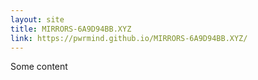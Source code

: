 ```yaml
---
layout: site
title: MIRRORS-6A9D94BB.XYZ
link: https://pwrmind.github.io/MIRRORS-6A9D94BB.XYZ/
---
```


Some content
